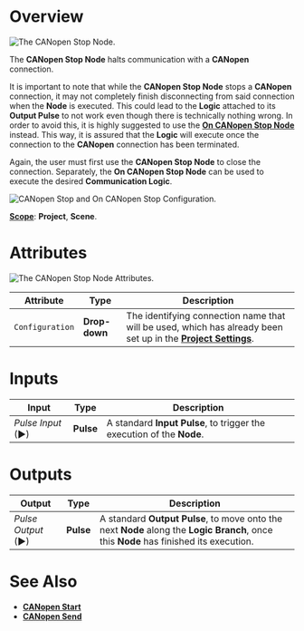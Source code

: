# Overview

![The CANopen Stop Node.](../../../.gitbook/assets/canopenstop.png)

The **CANopen Stop Node** halts communication with a **CANopen** connection.

It is important to note that while the **CANopen Stop Node** stops a **CANopen** connection, it may not completely finish disconnecting from said connection when the **Node** is executed. This could lead to the **Logic** attached to its **Output Pulse** 
to not work even though there is technically nothing wrong. In order to avoid this, it is highly suggested to use 
the [**On CANopen Stop Node**](events/oncanopenstop.md) instead. This way, it is assured that the **Logic** will execute once the connection to the **CANopen** connection has been terminated.

Again, the user must first use the **CANopen Stop Node** to close the connection. Separately, the **On CANopen Stop Node** can be used to execute the desired **Communication Logic**. 


![CANopen Stop and On CANopen Stop Configuration.](../../../.gitbook/assets/canopenstopconfig.png)

[**Scope**](../../overview.md#scopes): **Project**, **Scene**.

# Attributes

![The CANopen Stop Node Attributes.](../../../.gitbook/assets/canopenstopatts.png)

|Attribute|Type|Description|
|----------|---|---|
|`Configuration`|**Drop-down**|The identifying connection name that will be used, which has already been set up in the [**Project Settings**](../../../modules/project-settings/CANopen.md).|

# Inputs

|Input|Type|Description|
|---|---|---|
|*Pulse Input* (►)|**Pulse**|A standard **Input Pulse**, to trigger the execution of the **Node**.|

# Outputs

|Output|Type|Description|
|---|---|---|
|*Pulse Output* (►)|**Pulse**|A standard **Output Pulse**, to move onto the next **Node** along the **Logic Branch**, once this **Node** has finished its execution.|

# See Also

* [**CANopen Start**](canopenstart.md)
* [**CANopen Send**](canopensend.md)

